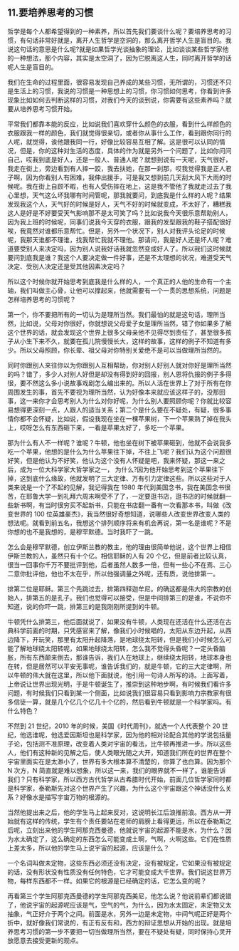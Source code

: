 ## 11.要培养思考的习惯
哲学是每个人都希望得到的一种素养，所以首先我们要谈什么呢？要培养思考的习惯，有句话非常好就是，离开人生哲学是空洞的，那么离开哲学人生是盲目的。我说这句话的意思是什么呢?就是如果哲学光谈抽象的理论，比如谈谈某些哲学家他的一种想法，那个内容，其实是太空洞了，因为它脱离这人生，同时离开哲学的话呢人生是盲目的。


我们在生命的过程里面，很容易发现自己养成的某些习惯，无所谓的，习惯还不只是生活上的习惯，我说的习惯是一种思想上的习惯，你习惯如何思考，你看到许多现象比如如何去判断这样的习惯，对我们今天的谈到说，你需要有这些素养吗？就要从培养思考习惯开始。


平常我们都靠本能的反应，比如说我们喜欢穿什么颜色的衣服，看到什么样颜色的衣服跟我一样的颜色，我们就觉得很亲切，或者你从事什么工作，看到跟你同行的人呢，就觉得，诶他跟我同一行，好像比较容易互相了解。这是很可以认同的情况，但是，你的这种对生活的态度，具体的作为就是另外一个问题了，比如你问问自己，哎我到底是好人，还是一般人、普通人呢？就想到说有一天呢，天气很好，我走在街上，旁边看到有人摔一跤，我去扶她，在那一刹那，哎我觉得我是正人君子啊，因为你看别人有困难，我伸出援手，可是我又想到前几天刮大风下大雨的时候呢。我在街上自顾不暇，也有人受伤摔在地上，这是我不管他了我就走过去了我心里想，天气这么坏我哪有时间管呢，那我就要问，到底我是什么样的人呢？结果发现我这个人，天气好的时候是好人，天气不好的时候就变成，不太好了，糟糕我这人是好是不好要受天气影响那不是太可笑了吗？比如说我今天很乐意帮助别人，因为我上班的时候呢，同事们说我今天穿的衣服，跟我的发型跟我的鞋子搭配很好唉，我竟然对谁都乐意帮忙。但是，另外一个状况下，别人对我评头论足的时候呢，我那天谁都不理谁，找我帮忙我就不理他。那请问，我是好人还是坏人呢？难道要受别人来决定吗，因为别人说我好话我就忽然变成好人了。所以我们这时候就要问到底我是谁？我这个人要决定做一件好事，还是不太理想的状况，难道受天气决定、受别人决定还是受其他因素决定吗？


所以这个时候你就开始思考到底我是什么样的人，一个真正的人他的生命有一个主轴，我们叫做主心骨，让他可以撑起来，他就需要有一个一贯的思想系统，问题是怎样培养思考的习惯呢？


第一个，你不要把所有的一切认为是理所当然。我们最怕的就是这句话，理所当然，比如说，父母对你很好，你就想说父母爱子女是理所当然，错了你如果多了解这个世界的话，就会发现这个世界上很多父母亲他不见得尽到责任了，甚至很多孩子从小生下来不久，就要在孤儿院慢慢长大，这样的故事，这样的例子不知道有多少。所以父母照顾，你长辈、祖父母对你特别关爱绝不是可以当做理所当然的。


同时你跟别人来往你以为你跟别人互相帮助，你对别人好别人就对你好是理所当然的吗？错了，多少人对别人好但是却没有得到好的回报，别人恩将仇报的例子多得很，要不然这么多小说故事戏剧怎么编出来的。所以人活在世界上了对于所有在你周围发生的事，首先不要视为理所当然，认为好像本来就应该这样子的，没那回事，这一来你才会思考别人为什么对你好呢，为什么别人要照顾你呢？你就比较容易想得更深刻一点，人跟人的适当关系；第二个是什么要在不疑处，有疑，很多事情你都不会怀疑，比如说，假设我现在坐在一棵苹果树，下一个苹果熟了掉在我头上，哎呀怎么有东西砸下来，一看是苹果太好了，多吃一个苹果。


那为什么有人不一样呢？谁呢？牛顿，他也坐在树下被苹果砸到，他就不会说我多吃一个苹果，他想的是什么为什么苹果往下掉，不往上飞呢？我们认为这个问题很好笑，但是他认为不好笑，他认为这个没有人怀疑是吧，我来怀疑，那这一来之后，成为一位大科学家大哲学家之一， 为什么?因为他开始思考到这个苹果往下掉，这到底什么缘故，他就发明了三大定律、万有引力定律这些。所以这些对于人类来说是一个了不起的见解，我记得我在 1980 年代到美国念书，我在美国念书很苦，在耶鲁大学一到礼拜六周末啊受不了了，一定要逛书店，逛书店的时候就翻一些新书啊，有当时很穷买不起新书，只能在书店翻一番有一次看那本书，叫做《改变世界的 100 位英雄豪杰》，我当然很好奇想知道，说哪些人改变世界改变人类的想法呢。就看到前五名，我想这个排列顺序将来有机会再说，第一名是谁呢？不是你想的也不是我想的，是穆罕默德。当时我吓了一跳。


怎么会是穆罕默德，创立伊斯兰教的教主，他的理由很简单他说，这个世界上相信伊斯兰教的人，虽然只有十个亿。相信耶稣的人有 20 个亿，但是前者比较认真，很当一回事你千万不要批评到他，后者虽然人数多一倍，但有一些心不在焉、三心二意你批评他，他也不太在乎，所以他强调量之外呢，还有质，说他排第一。


排第二位是耶稣。第三个先跳过去，排第四释迦牟尼。的确这都是伟大的宗教的创始人，排第五的是孔子。我们也觉得可以接受，但是中间排第三的是谁，不说你不知道，说的你吓一跳，排第三的是我刚刚所提到的牛顿。


牛顿凭什么排第三，他后面就说了，如果没有牛顿，人类现在还活在什么还活在古典科学前面的时期，只凭感官来了解，像我们小时候唱的，太阳从东边升起，从西边降下，开玩笑，那里有太阳升起降落，是地球绕太阳转，但是我们小时候怎么可能了解地球绕太阳转呢，如果地球绕太阳转，怎么我不觉得头昏呢？一定头昏脑胀，所有东西颠来倒去，那谁告诉，我们人在地球上，继续绕太阳转，地球本身也在转，但是居然可以平安无事呢，谁告诉我们的，就是牛顿，它的三大定律啊，所以牛顿的伟大就在这里，所以他下面就说，他引用一句诗人所写的诗。上面写着，上帝说让世界出现光明，于是牛顿诞生了，推崇到这种地步啊，有时候我们看许多问题，有时候我们只看到某一个侧面，比如说我们很容易只看到影响力宗教家有很多信徒一算，就是几个亿几个亿几十个亿的，然后看到牛顿就是一个科学家吗。有什么特色？


不然到 21 世纪，2010 年的时候，美国《时代周刊》，就选一个人代表整个 20 世纪，他选谁呢，他选爱因斯坦也是科学家，因为他的相对论配合其他的学说包括量子论，包括测不准原理，改变着人类对宇宙的看法，比牛顿再推进一步。所以这些人，他们有这种新的见解之后，使人类眼光随之大开，知道我们所在的世界在整个宇宙里面实在是太渺小了，世界有多大根本算不清楚的，你算了也白算。因为那个 N 次方，N 简直就是难以想象，所以这一来，我们的眼界就不一样了。谁能告诉我们？只有科学家，所以西方古代哲学从古希腊时代开始，前面几位哲学家同时都是科学家，泰勒斯先对这个世界产生了兴趣，为什么这个宇宙跟这个神话没什么关系？好像水是描写宇宙万物的根源的。


当然他提出来之后，他的学生马上起来反对，这说明长江后浪推前浪。西方从一开始就有这样的传统，学生有个责任要站在老师的肩膀上看得更远，所以在泰勒斯之后呢，立刻出来他的学生阿那克西曼德，他就说宇宙的起源不能是水，为什么？因为水太确定了，这么确定的东西怎么可能变成土啊，气啊，火啊这些。它们在性质上差太多，所以他的学生马上说宇宙的起源，应该是什么？


一个名词叫做未定物，这些东西必须还没有决定，没有被规定，它如果没有被规定的话，没有形状没有性质没有任何特色，它才可能变成大千世界。我们说这世界万物，每样东西都不一样。如果它的根源是已经确定的话，它怎么变的呢？


再看第三个学生阿那克西曼德的学生阿那克西美尼，他怎么说？他说前辈们都说错了，他说宇宙的起源呢应该是气，空气的气，为什么，因为水太固定，未定物又太抽象，气正好介于两个之间。前面是水，另外一边是未定物，中间气呢正好是两个折中，就好像我们常说的，有正有反有和，西方的辩证思想从开始的出现。就是培养思考习惯的第一步不要把一切当做理所当然，要在不疑处有疑，同时保持心灵开放愿意去接受更新的观点。

